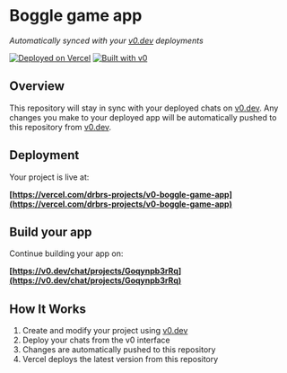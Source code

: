 # Boggle game app

*Automatically synced with your [v0.dev](https://v0.dev) deployments*

[![Deployed on Vercel](https://img.shields.io/badge/Deployed%20on-Vercel-black?style=for-the-badge&logo=vercel)](https://vercel.com/drbrs-projects/v0-boggle-game-app)
[![Built with v0](https://img.shields.io/badge/Built%20with-v0.dev-black?style=for-the-badge)](https://v0.dev/chat/projects/Goqynpb3rRq)

## Overview

This repository will stay in sync with your deployed chats on [v0.dev](https://v0.dev).
Any changes you make to your deployed app will be automatically pushed to this repository from [v0.dev](https://v0.dev).

## Deployment

Your project is live at:

**[https://vercel.com/drbrs-projects/v0-boggle-game-app](https://vercel.com/drbrs-projects/v0-boggle-game-app)**

## Build your app

Continue building your app on:

**[https://v0.dev/chat/projects/Goqynpb3rRq](https://v0.dev/chat/projects/Goqynpb3rRq)**

## How It Works

1. Create and modify your project using [v0.dev](https://v0.dev)
2. Deploy your chats from the v0 interface
3. Changes are automatically pushed to this repository
4. Vercel deploys the latest version from this repository